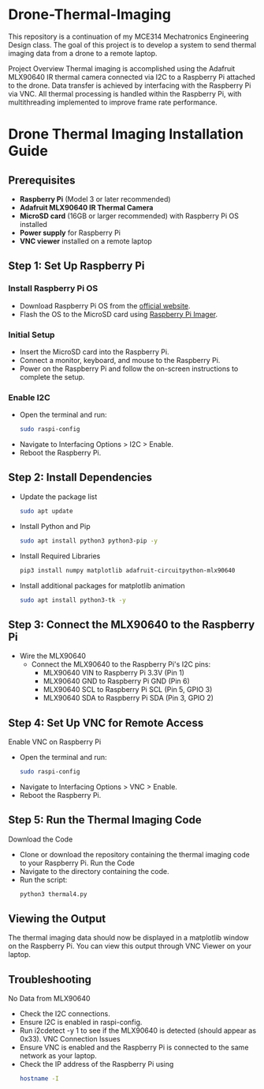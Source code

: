 # Drone-Thermal-Imaging
This repository is a continuation of my MCE314 Mechatronics Engineering Design class. The goal of this project is to develop a system to send thermal imaging data from a drone to a remote laptop.

Project Overview
Thermal imaging is accomplished using the Adafruit MLX90640 IR thermal camera connected via I2C to a Raspberry Pi attached to the drone. Data transfer is achieved by interfacing with the Raspberry Pi via VNC. All thermal processing is handled within the Raspberry Pi, with multithreading implemented to improve frame rate performance.

# Drone Thermal Imaging Installation Guide

## Prerequisites
- **Raspberry Pi** (Model 3 or later recommended)
- **Adafruit MLX90640 IR Thermal Camera**
- **MicroSD card** (16GB or larger recommended) with Raspberry Pi OS installed
- **Power supply** for Raspberry Pi
- **VNC viewer** installed on a remote laptop

## Step 1: Set Up Raspberry Pi

### Install Raspberry Pi OS
- Download Raspberry Pi OS from the [official website](https://www.raspberrypi.org/downloads/).
- Flash the OS to the MicroSD card using [Raspberry Pi Imager](https://www.raspberrypi.org/software/).

### Initial Setup
- Insert the MicroSD card into the Raspberry Pi.
- Connect a monitor, keyboard, and mouse to the Raspberry Pi.
- Power on the Raspberry Pi and follow the on-screen instructions to complete the setup.

### Enable I2C
- Open the terminal and run:
  ```bash
  sudo raspi-config
- Navigate to Interfacing Options > I2C > Enable.
- Reboot the Raspberry Pi.

## Step 2: Install Dependencies
- Update the package list
  ```bash
  sudo apt update
- Install Python and Pip
  ```bash
  sudo apt install python3 python3-pip -y
- Install Required Libraries
   ```bash
  pip3 install numpy matplotlib adafruit-circuitpython-mlx90640
- Install additional packages for matplotlib animation
   ```bash
  sudo apt install python3-tk -y

## Step 3: Connect the MLX90640 to the Raspberry Pi
- Wire the MLX90640
    - Connect the MLX90640 to the Raspberry Pi's I2C pins:
        - MLX90640 VIN to Raspberry Pi 3.3V (Pin 1)
        - MLX90640 GND to Raspberry Pi GND (Pin 6)
        - MLX90640 SCL to Raspberry Pi SCL (Pin 5, GPIO 3)
        - MLX90640 SDA to Raspberry Pi SDA (Pin 3, GPIO 2)

## Step 4: Set Up VNC for Remote Access
Enable VNC on Raspberry Pi
- Open the terminal and run:
  ```bash
  sudo raspi-config
- Navigate to Interfacing Options > VNC > Enable.
- Reboot the Raspberry Pi.

## Step 5: Run the Thermal Imaging Code
Download the Code
- Clone or download the repository containing the thermal imaging code to your Raspberry Pi.
Run the Code
- Navigate to the directory containing the code.
- Run the script:
  ```bash
  python3 thermal4.py

## Viewing the Output
The thermal imaging data should now be displayed in a matplotlib window on the Raspberry Pi. You can view this output through VNC Viewer on your laptop.

## Troubleshooting
No Data from MLX90640
- Check the I2C connections.
- Ensure I2C is enabled in raspi-config.
- Run i2cdetect -y 1 to see if the MLX90640 is detected (should appear as 0x33).
VNC Connection Issues
- Ensure VNC is enabled and the Raspberry Pi is connected to the same network as your laptop.
- Check the IP address of the Raspberry Pi using
  ```bash
  hostname -I

